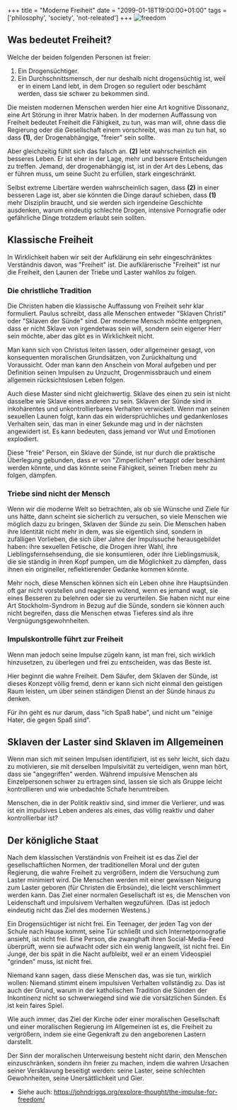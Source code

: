 +++
title = "Moderne Freiheit"
date  = "2099-01-18T19:00:00+01:00"
tags  = ['philosophy', 'society', 'not-releated']
+++
![freedom](/posts/freedom.jpg)

## Was bedeutet Freiheit?

Welche der beiden folgenden Personen ist freier:

1. Ein Drogensüchtiger.
2. Ein Durchschnittsmensch, der nur deshalb nicht drogensüchtig ist, weil er in einem Land lebt, in dem Drogen so reguliert oder beschämt werden, dass sie schwer zu bekommen sind.

Die meisten modernen Menschen werden hier eine Art kognitive Dissonanz, eine Art Störung in ihrer Matrix haben. In der modernen Auffassung von Freiheit bedeutet Freiheit die Fähigkeit, zu tun, was man will, ohne dass die Regierung oder die Gesellschaft einem vorschreibt, was man zu tun hat, so dass **(1)**, der Drogenabhängige, "freier" sein sollte.

Aber gleichzeitig fühlt sich das falsch an. **(2)** lebt wahrscheinlich ein besseres Leben. Er ist eher in der Lage, mehr und bessere Entscheidungen zu treffen. Jemand, der drogenabhängig ist, ist in der Art des Lebens, das er führen muss, um seine Sucht zu erfüllen, stark eingeschränkt.

Selbst extreme Libertäre werden wahrscheinlich sagen, dass **(2)** in einer besseren Lage ist, aber sie könnten die Dinge darauf schieben, dass **(1)** mehr Disziplin braucht, und sie werden sich irgendeine Geschichte ausdenken, warum eindeutig schlechte Drogen, intensive Pornografie oder gefährliche Dinge trotzdem erlaubt sein sollten.

## Klassische Freiheit

In Wirklichkeit haben wir seit der Aufklärung ein sehr eingeschränktes Verständnis davon, was "Freiheit" ist. Die aufklärerische "Freiheit" ist nur die Freiheit, den Launen der Triebe und Laster wahllos zu folgen.

### Die christliche Tradition

Die Christen haben die klassische Auffassung von Freiheit sehr klar formuliert. Paulus schreibt, dass alle Menschen entweder "Sklaven Christi" oder "Sklaven der Sünde" sind. Der moderne Mensch möchte entgegnen, dass er nicht Sklave von irgendetwas sein will, sondern sein eigener Herr sein möchte, aber das gibt es in Wirklichkeit nicht.

Man kann sich von Christus leiten lassen, oder allgemeiner gesagt, von konsequenten moralischen Grundsätzen, von Zurückhaltung und Voraussicht. Oder man kann den Anschein von Moral aufgeben und per Definition seinen Impulsen zu Unzucht, Drogenmissbrauch und einem allgemein rücksichtslosen Leben folgen.

Auch diese Master sind nicht gleichwertig. Sklave des einen zu sein ist nicht dasselbe wie Sklave eines anderen zu sein. Sklaven der Sünde sind in inkohärentes und unkontrollierbares Verhalten verwickelt. Wenn man seinen sexuellen Launen folgt, kann das ein widersprüchliches und gedankenloses Verhalten sein, das man in einer Sekunde mag und in der nächsten angewidert ist. Es kann bedeuten, dass jemand vor Wut und Emotionen explodiert.

Diese "freie" Person, ein Sklave der Sünde, ist nur durch die praktische Überlegung gebunden, dass er von "Zimperlichen" ertappt oder beschämt werden könnte, und das könnte seine Fähigkeit, seinen Trieben mehr zu folgen, dämpfen.

### Triebe sind nicht der Mensch

Wenn wir die moderne Welt so betrachten, als ob sie Wünsche und Ziele für uns hätte, dann scheint sie sicherlich zu versuchen, so viele Menschen wie möglich dazu zu bringen, Sklaven der Sünde zu sein. Die Menschen haben ihre Identität nicht mehr in dem, was sie eigentlich sind, sondern in zufälligen Vorlieben, die sich über Jahre der Impulssuche herausgebildet haben: ihre sexuellen Fetische, die Drogen ihrer Wahl, ihre Lieblingsfernsehsendung, die sie konsumieren, oder ihre Lieblingsmusik, die sie ständig in ihren Kopf pumpen, um die Möglichkeit zu dämpfen, dass ihnen ein origineller, reflektierender Gedanke kommen könnte.

Mehr noch, diese Menschen können sich ein Leben ohne ihre Hauptsünden oft gar nicht vorstellen und reagieren wütend, wenn es jemand wagt, sie eines Besseren zu belehren oder sie zu verurteilen. Sie haben nicht nur eine Art Stockholm-Syndrom in Bezug auf die Sünde, sondern sie können auch nicht begreifen, dass die Menschen etwas Tieferes sind als ihre Vergnügungsgewohnheiten.

### Impulskontrolle führt zur Freiheit

Wenn man jedoch seine Impulse zügeln kann, ist man frei, sich wirklich hinzusetzen, zu überlegen und frei zu entscheiden, was das Beste ist.

Hier beginnt die wahre Freiheit. Dem Säufer, dem Sklaven der Sünde, ist dieses Konzept völlig fremd, denn er kann sich nicht einmal den geistigen Raum leisten, um über seinen ständigen Dienst an der Sünde hinaus zu denken.

Für ihn geht es nur darum, dass "ich Spaß habe", und nicht um "einige Hater, die gegen Spaß sind".

## Sklaven der Laster sind Sklaven im Allgemeinen

Wenn man sich mit seinen Impulsen identifiziert, ist es sehr leicht, sich dazu zu motivieren, sie mit derselben Impulsivität zu verteidigen, wenn man hört, dass sie "angegriffen" werden. Während impulsive Menschen als Einzelpersonen schwer zu ertragen sind, lassen sie sich als Gruppe leicht kontrollieren und wie unbedachte Schafe herumtreiben.

Menschen, die in der Politik reaktiv sind, sind immer die Verlierer, und was ist ein impulsives Leben anderes als eines, das völlig reaktiv und daher kontrollierbar ist?

## Der königliche Staat

Nach dem klassischen Verständnis von Freiheit ist es das Ziel der gesellschaftlichen Normen, der traditionellen Moral und der guten Regierung, die wahre Freiheit zu vergrößern, indem die Versuchung zum Laster minimiert wird. Die Menschen werden mit einer gewissen Neigung zum Laster geboren (für Christen die Erbsünde), die leicht verschlimmert werden kann. Das Ziel einer normalen Gesellschaft ist es, die Menschen von Leidenschaft und impulsivem Verhalten wegzuführen. (Das ist jedoch eindeutig nicht das Ziel des modernen Westens.)

Ein Drogensüchtiger ist nicht frei. Ein Teenager, der jeden Tag von der Schule nach Hause kommt, seine Tür schließt und sich Internetpornografie ansieht, ist nicht frei. Eine Person, die zwanghaft ihren Social-Media-Feed überprüft, wenn sie aufwacht oder sich ein wenig langweilt, ist nicht frei. Ein Junge, der bis spät in die Nacht aufbleibt, weil er an einem Videospiel "grinden" muss, ist nicht frei.

Niemand kann sagen, dass diese Menschen das, was sie tun, wirklich wollen: Niemand stimmt einem impulsiven Verhalten vollständig zu. Das ist auch der Grund, warum in der katholischen Tradition die Sünden der Inkontinenz nicht so schwerwiegend sind wie die vorsätzlichen Sünden. Es ist kein faires Spiel.

Wie auch immer, das Ziel der Kirche oder einer moralischen Gesellschaft und einer moralischen Regierung im Allgemeinen ist es, die Freiheit zu vergrößern, indem sie eine Gegenkraft zu den angeborenen Lastern darstellt.

Der Sinn der moralischen Unterweisung besteht nicht darin, den Menschen einzuschränken, sondern ihn freier zu machen, indem die wahren Ursachen seiner Versklavung beseitigt werden: seine Laster, seine schlechten Gewohnheiten, seine Unersättlichkeit und Gier.

* Siehe auch: https://johndriggs.org/explore-thought/the-impulse-for-freedom/
